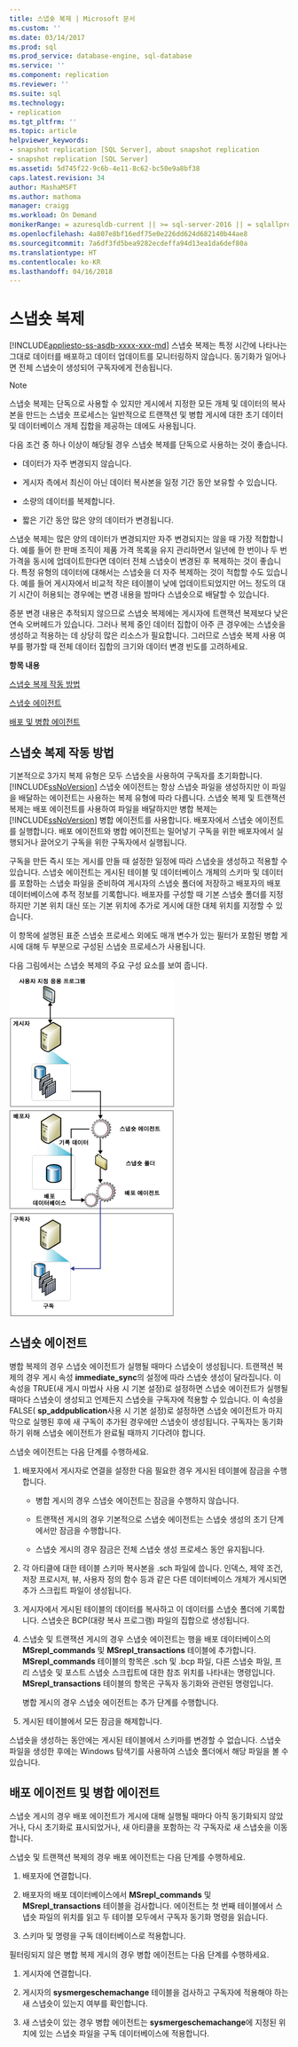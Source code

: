 ```yaml
---
title: 스냅숏 복제 | Microsoft 문서
ms.custom: ''
ms.date: 03/14/2017
ms.prod: sql
ms.prod_service: database-engine, sql-database
ms.service: ''
ms.component: replication
ms.reviewer: ''
ms.suite: sql
ms.technology:
- replication
ms.tgt_pltfrm: ''
ms.topic: article
helpviewer_keywords:
- snapshot replication [SQL Server], about snapshot replication
- snapshot replication [SQL Server]
ms.assetid: 5d745f22-9c6b-4e11-8c62-bc50e9a8bf38
caps.latest.revision: 34
author: MashaMSFT
ms.author: mathoma
manager: craigg
ms.workload: On Demand
monikerRange: = azuresqldb-current || >= sql-server-2016 || = sqlallproducts-allversions
ms.openlocfilehash: 4a807e8bf16edf75e0e226dd624d682140b44ae8
ms.sourcegitcommit: 7a6df3fd5bea9282ecdeffa94d13ea1da6def80a
ms.translationtype: HT
ms.contentlocale: ko-KR
ms.lasthandoff: 04/16/2018
---
```

# <a name="snapshot-replication"></a>스냅숏 복제
[!INCLUDE[appliesto-ss-asdb-xxxx-xxx-md](../../includes/appliesto-ss-asdb-xxxx-xxx-md.md)]
  스냅숏 복제는 특정 시간에 나타나는 그대로 데이터를 배포하고 데이터 업데이트를 모니터링하지 않습니다. 동기화가 일어나면 전체 스냅숏이 생성되어 구독자에게 전송됩니다.  
  
> [!NOTE]  
>  스냅숏 복제는 단독으로 사용할 수 있지만 게시에서 지정한 모든 개체 및 데이터의 복사본을 만드는 스냅숏 프로세스는 일반적으로 트랜잭션 및 병합 게시에 대한 초기 데이터 및 데이터베이스 개체 집합을 제공하는 데에도 사용됩니다.  
  
 다음 조건 중 하나 이상이 해당될 경우 스냅숏 복제를 단독으로 사용하는 것이 좋습니다.  
  
-   데이터가 자주 변경되지 않습니다.  
  
-   게시자 측에서 최신이 아닌 데이터 복사본을 일정 기간 동안 보유할 수 있습니다.  
  
-   소량의 데이터를 복제합니다.  
  
-   짧은 기간 동안 많은 양의 데이터가 변경됩니다.  
  
 스냅숏 복제는 많은 양의 데이터가 변경되지만 자주 변경되지는 않을 때 가장 적합합니다. 예를 들어 한 판매 조직이 제품 가격 목록을 유지 관리하면서 일년에 한 번이나 두 번 가격을 동시에 업데이트한다면 데이터 전체 스냅숏이 변경된 후 복제하는 것이 좋습니다. 특정 유형의 데이터에 대해서는 스냅숏을 더 자주 복제하는 것이 적합할 수도 있습니다. 예를 들어 게시자에서 비교적 작은 테이블이 낮에 업데이트되었지만 어느 정도의 대기 시간이 허용되는 경우에는 변경 내용을 밤마다 스냅숏으로 배달할 수 있습니다.  
  
 증분 변경 내용은 추적되지 않으므로 스냅숏 복제에는 게시자에 트랜잭션 복제보다 낮은 연속 오버헤드가 있습니다. 그러나 복제 중인 데이터 집합이 아주 큰 경우에는 스냅숏을 생성하고 적용하는 데 상당히 많은 리소스가 필요합니다. 그러므로 스냅숏 복제 사용 여부를 평가할 때 전체 데이터 집합의 크기와 데이터 변경 빈도를 고려하세요.  
  
 **항목 내용**  
  
 [스냅숏 복제 작동 방법](#HowWorks)  
  
 [스냅숏 에이전트](#SnapshotAgent)  
  
 [배포 및 병합 에이전트](#DistAgent)  
  
##  <a name="HowWorks"></a> 스냅숏 복제 작동 방법  
 기본적으로 3가지 복제 유형은 모두 스냅숏을 사용하여 구독자를 초기화합니다. [!INCLUDE[ssNoVersion](../../includes/ssnoversion-md.md)] 스냅숏 에이전트는 항상 스냅숏 파일을 생성하지만 이 파일을 배달하는 에이전트는 사용하는 복제 유형에 따라 다릅니다. 스냅숏 복제 및 트랜잭션 복제는 배포 에이전트를 사용하여 파일을 배달하지만 병합 복제는 [!INCLUDE[ssNoVersion](../../includes/ssnoversion-md.md)] 병합 에이전트를 사용합니다. 배포자에서 스냅숏 에이전트를 실행합니다. 배포 에이전트와 병합 에이전트는 밀어넣기 구독을 위한 배포자에서 실행되거나 끌어오기 구독을 위한 구독자에서 실행됩니다.  
  
 구독을 만든 즉시 또는 게시를 만들 때 설정한 일정에 따라 스냅숏을 생성하고 적용할 수 있습니다. 스냅숏 에이전트는 게시된 테이블 및 데이터베이스 개체의 스키마 및 데이터를 포함하는 스냅숏 파일을 준비하여 게시자의 스냅숏 폴더에 저장하고 배포자의 배포 데이터베이스에 추적 정보를 기록합니다. 배포자를 구성할 때 기본 스냅숏 폴더를 지정하지만 기본 위치 대신 또는 기본 위치에 추가로 게시에 대한 대체 위치를 지정할 수 있습니다.  
  
 이 항목에 설명된 표준 스냅숏 프로세스 외에도 매개 변수가 있는 필터가 포함된 병합 게시에 대해 두 부분으로 구성된 스냅숏 프로세스가 사용됩니다.  
  
 다음 그림에서는 스냅숏 복제의 주요 구성 요소를 보여 줍니다.  
  
 ![스냅숏 복제 구성 요소 및 데이터 흐름](../../relational-databases/replication/media/snapshot.gif "Snapshot replication components and data flow")  
  
##  <a name="SnapshotAgent"></a> 스냅숏 에이전트  
 병합 복제의 경우 스냅숏 에이전트가 실행될 때마다 스냅숏이 생성됩니다. 트랜잭션 복제의 경우 게시 속성 **immediate_sync**의 설정에 따라 스냅숏 생성이 달라집니다. 이 속성을 TRUE(새 게시 마법사 사용 시 기본 설정)로 설정하면 스냅숏 에이전트가 실행될 때마다 스냅숏이 생성되고 언제든지 스냅숏을 구독자에 적용할 수 있습니다. 이 속성을 FALSE( **sp_addpublication**사용 시 기본 설정)로 설정하면 스냅숏 에이전트가 마지막으로 실행된 후에 새 구독이 추가된 경우에만 스냅숏이 생성됩니다. 구독자는 동기화하기 위해 스냅숏 에이전트가 완료될 때까지 기다려야 합니다.  
  
 스냅숏 에이전트는 다음 단계를 수행하세요.  
  
1.  배포자에서 게시자로 연결을 설정한 다음 필요한 경우 게시된 테이블에 잠금을 수행합니다.  
  
    -   병합 게시의 경우 스냅숏 에이전트는 잠금을 수행하지 않습니다.  
  
    -   트랜잭션 게시의 경우 기본적으로 스냅숏 에이전트는 스냅숏 생성의 초기 단계에서만 잠금을 수행합니다.  
  
    -   스냅숏 게시의 경우 잠금은 전체 스냅숏 생성 프로세스 동안 유지됩니다.  
  
2.  각 아티클에 대한 테이블 스키마 복사본을 .sch 파일에 씁니다. 인덱스, 제약 조건, 저장 프로시저, 뷰, 사용자 정의 함수 등과 같은 다른 데이터베이스 개체가 게시되면 추가 스크립트 파일이 생성됩니다.  
  
3.  게시자에서 게시된 테이블의 데이터를 복사하고 이 데이터를 스냅숏 폴더에 기록합니다. 스냅숏은 BCP(대량 복사 프로그램) 파일의 집합으로 생성됩니다.  
  
4.  스냅숏 및 트랜잭션 게시의 경우 스냅숏 에이전트는 행을 배포 데이터베이스의 **MSrepl_commands** 및 **MSrepl_transactions** 테이블에 추가합니다. **MSrepl_commands** 테이블의 항목은 .sch 및 .bcp 파일, 다른 스냅숏 파일, 프리 스냅숏 및 포스트 스냅숏 스크립트에 대한 참조 위치를 나타내는 명령입니다. **MSrepl_transactions** 테이블의 항목은 구독자 동기화와 관련된 명령입니다.  
  
     병합 게시의 경우 스냅숏 에이전트는 추가 단계를 수행합니다.  
  
5.  게시된 테이블에서 모든 잠금을 해제합니다.  
  
 스냅숏을 생성하는 동안에는 게시된 테이블에서 스키마를 변경할 수 없습니다. 스냅숏 파일을 생성한 후에는 Windows 탐색기를 사용하여 스냅숏 폴더에서 해당 파일을 볼 수 있습니다.  
  
##  <a name="DistAgent"></a> 배포 에이전트 및 병합 에이전트  
 스냅숏 게시의 경우 배포 에이전트가 게시에 대해 실행될 때마다 아직 동기화되지 않았거나, 다시 초기화로 표시되었거나, 새 아티클을 포함하는 각 구독자로 새 스냅숏을 이동합니다.  
  
 스냅숏 및 트랜잭션 복제의 경우 배포 에이전트는 다음 단계를 수행하세요.  
  
1.  배포자에 연결합니다.  
  
2.  배포자의 배포 데이터베이스에서 **MSrepl_commands** 및 **MSrepl_transactions** 테이블을 검사합니다. 에이전트는 첫 번째 테이블에서 스냅숏 파일의 위치를 읽고 두 테이블 모두에서 구독자 동기화 명령을 읽습니다.  
  
3.  스키마 및 명령을 구독 데이터베이스로 적용합니다.  
  
 필터링되지 않은 병합 복제 게시의 경우 병합 에이전트는 다음 단계를 수행하세요.  
  
1.  게시자에 연결합니다.  
  
2.  게시자의 **sysmergeschemachange** 테이블을 검사하고 구독자에 적용해야 하는 새 스냅숏이 있는지 여부를 확인합니다.  
  
3.  새 스냅숏이 있는 경우 병합 에이전트는 **sysmergeschemachange**에 지정된 위치에 있는 스냅숏 파일을 구독 데이터베이스에 적용합니다.  
  
  

